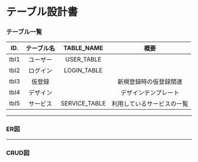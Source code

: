 # テーブル設計書

### テーブル一覧
|ID.|テーブル名|TABLE_NAME|概要|
|:-:|:-:|:-:|:-:|
| tbl1 | ユーザー | USER_TABLE |      |
| tbl2 | ログイン | LOGIN_TABLE |      |
| tbl3 | 仮登録 |  | 新規登録時の仮登録関連 |
| tbl4 | デザイン |  | デザインテンプレート |
| tbl5 | サービス | SERVICE_TABLE |利用しているサービスの一覧|

***

### ER図

***

### CRUD図

